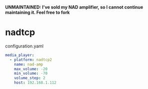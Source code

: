 **UNMAINTAINED: I've sold my NAD amplifier, so I cannot continue maintaining it. Feel free to fork**

# nadtcp

configuration.yaml
```yaml
media_player:
  - platform: nadtcp2
    name: nad-amp
    max_volume: -20
    min_volume: -70
    volume_step: 2
    host: 192.168.1.112
```
